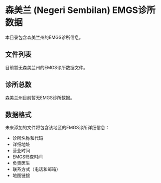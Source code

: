 # 森美兰 (Negeri Sembilan) EMGS诊所数据

本目录包含森美兰州的EMGS诊所信息。

## 文件列表

目前暂无森美兰州的EMGS诊所数据文件。

## 诊所总数

森美兰州目前暂无EMGS诊所数据。

## 数据格式

未来添加的文件将包含该地区的EMGS诊所详细信息：
- 诊所名称和代码
- 详细地址
- 营业时间
- EMGS筛查时间
- 负责医生
- 联系方式（电话和邮箱）
- 地图链接
